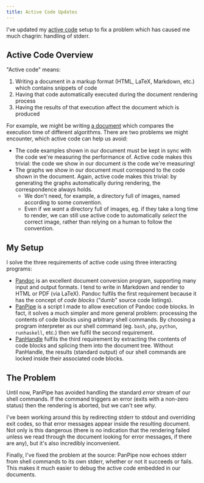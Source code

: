 ```yaml
---
title: Active Code Updates
---
```


I've updated my [active code](/essays/activecode) setup to fix a problem which has caused me much chagrin: handling of stderr.

## Active Code Overview ##

"Active code" means:

 1. Writing a document in a markup format (HTML, LaTeX, Markdown, etc.) which contains snippets of code
 1. Having that code automatically executed during the document rendering process
 1. Having the results of that execution affect the document which is produced

For example, we might be writing [a document](/blog/2014-07-23-fib.html) which compares the execution time of different algorithms. There are two problems we might encounter, which active code can help us avoid:

 - The code examples shown in our document must be kept in sync with the code we're measuring the performance of. Active code makes this trivial: the code we show in our document *is* the code we're measuring!
 - The graphs we show in our document must correspond to the code shown in the document. Again, active code makes this trivial: by generating the graphs automatically during rendering, the correspondence always holds.
    - We don't need, for example, a directory full of images, named according to some convention.
    - Even if we *want* a directory full of images, eg. if they take a long time to render, we can still use active code to automatically *select* the correct image, rather than relying on a human to follow the convention.

## My Setup ##

I solve the three requirements of active code using three interacting programs:

 - [Pandoc](http://johnmacfarlane.net/pandoc/) is an excellent document conversion program, supporting many input and output formats. I tend to write in Markdown and render to HTML or PDF (via LaTeX). Pandoc fulfils the first requirement because it has the concept of *code blocks* ("dumb" source code listings).
 - [PanPipe](http://chriswarbo.net/git/panpipe) is a script I made to allow execution of Pandoc code blocks. In fact, it solves a much simpler and more general problem: processing the contents of code blocks using arbitrary shell commands. By choosing a program interpreter as our shell command (eg. `bash`, `php`, `python`, `runhaskell`, etc.) then we fulfil the second requirement.
 - [PanHandle](http://chriswarbo.net/git/pan-handler) fulfils the third requirement by extracting the contents of code blocks and splicing them into the document tree. Without PanHandle, the results (standard output) of our shell commands are locked inside their associated code blocks.

## The Problem ##

Until now, PanPipe has avoided handling the standard *error* stream of our shell commands. If the command triggers an error (exits with a non-zero status) then the rendering is aborted, but we can't see *why*.

I've been working around this by redirecting stderr to stdout and overriding exit codes, so that error messages appear inside the resulting document. Not only is this dangerous (there is no indication that the rendering failed unless we read through the document looking for error messages, if there are any), but it's also incredibly inconvenient.

Finally, I've fixed the problem at the source: PanPipe now echoes stderr from shell commands to its own stderr, whether or not it succeeds or fails. This makes it much easier to debug the active code embedded in our documents.
